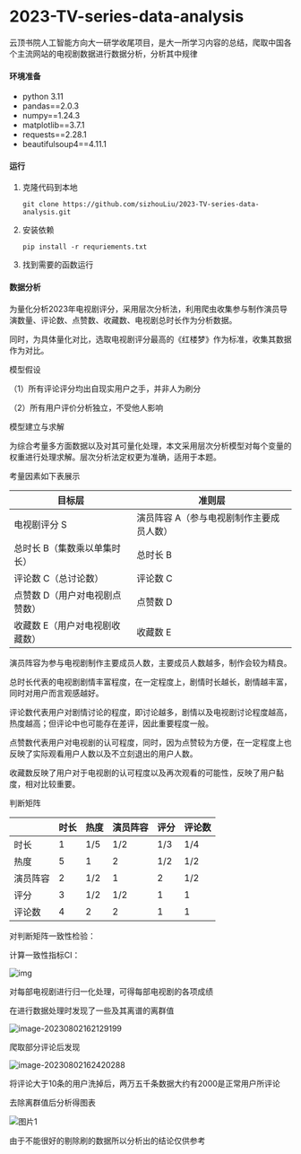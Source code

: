 # 2023-TV-series-data-analysis

云顶书院人工智能方向大一研学收尾项目，是大一所学习内容的总结，爬取中国各个主流网站的电视剧数据进行数据分析，分析其中规律

#### 环境准备

- python 3.11
- pandas==2.0.3
- numpy==1.24.3
- matplotlib==3.7.1
- requests==2.28.1
- beautifulsoup4==4.11.1

#### 运行

1. 克隆代码到本地

   ```
   git clone https://github.com/sizhouLiu/2023-TV-series-data-analysis.git
   ```

2. 安装依赖

   ```
   pip install -r requriements.txt
   ```

3. 找到需要的函数运行

#### 数据分析

为量化分析2023年电视剧评分，采用层次分析法，利用爬虫收集参与制作演员导演数量、评论数、点赞数、收藏数、电视剧总时长作为分析数据。

同时，为具体量化对比，选取电视剧评分最高的《红楼梦》作为标准，收集其数据作为对比。

模型假设

（1）所有评论评分均出自现实用户之手，并非人为刷分

（2）所有用户评价分析独立，不受他人影响

模型建立与求解

为综合考量多方面数据以及对其可量化处理，本文采用层次分析模型对每个变量的权重进行处理求解。层次分析法定权更为准确，适用于本题。

考量因素如下表展示

| 目标层                         | 准则层                                   |
| ------------------------------ | ---------------------------------------- |
| 电视剧评分 S                   | 演员阵容 A（参与电视剧制作主要成员人数） |
| 总时长 B（集数乘以单集时长）   | 总时长 B                                 |
| 评论数 C（总讨论数）           | 评论数 C                                 |
| 点赞数 D（用户对电视剧点赞数） | 点赞数 D                                 |
| 收藏数 E（用户对电视剧收藏数） | 收藏数 E                                 |

 

演员阵容为参与电视剧制作主要成员人数，主要成员人数越多，制作会较为精良。

总时长代表的电视剧剧情丰富程度，在一定程度上，剧情时长越长，剧情越丰富，同时对用户而言观感越好。

评论数代表用户对剧情讨论的程度，即讨论越多，剧情以及电视剧讨论程度越高，热度越高；但评论中也可能存在差评，因此重要程度一般。

点赞数代表用户对电视剧的认可程度，同时，因为点赞较为方便，在一定程度上也反映了实际观看用户人数以及不立刻退出的用户人数。

收藏数反映了用户对于电视剧的认可程度以及再次观看的可能性，反映了用户黏度，相对比较重要。

判断矩阵

|          | 时长 | 热度 | 演员阵容 | 评分 | 评论数 |
| -------- | ---- | ---- | -------- | ---- | ------ |
| 时长     | 1    | 1/5  | 1/2      | 1/3  | 1/4    |
| 热度     | 5    | 1    | 2        | 1/2  | 1/2    |
| 演员阵容 | 2    | 1/2  | 1        | 2    | 1/2    |
| 评分     | 3    | 1/2  | 1/2      | 1    | 1      |
| 评论数   | 4    | 2    | 2        | 1    | 1      |

对判断矩阵一致性检验：

计算一致性指标CI：

![img](img/image-20230802162129199.png)

对每部电视剧进行归一化处理，可得每部电视剧的各项成绩

在进行数据处理时发现了一些及其离谱的离群值

![image-20230802162129199](img/image-20230802162220478.png)

爬取部分评论后发现

![image-20230802162420288](img/image-20230802162420288.png)



将评论大于10条的用户洗掉后，两万五千条数据大约有2000是正常用户所评论

去除离群值后分析得图表

![图片1](img/图片1.png)

由于不能很好的剔除刷的数据所以分析出的结论仅供参考
